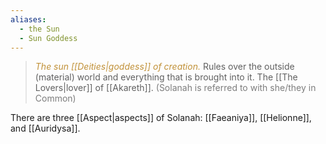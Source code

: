 ```yaml
---
aliases:
  - the Sun
  - Sun Goddess
---
```

> <span style="color:rgb(193, 145, 56)">*The sun [[Deities|goddess]] of creation.*</span> Rules over the outside (material) world and everything that is brought into it. The [[The Lovers|lover]] of [[Akareth]]. <span style="color:rgb(125, 125, 125)">(Solanah is referred to with she/they in Common)</span>

There are three [[Aspect|aspects]] of Solanah: [[Faeaniya]], [[Helionne]], and [[Auridysa]]. 